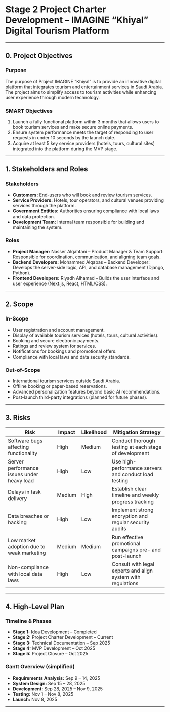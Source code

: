 # Stage 2 Project Charter Development – IMAGINE “Khiyal” Digital Tourism Platform

---

## 0. Project Objectives

### Purpose
The purpose of Project IMAGINE “Khiyal” is to provide an innovative digital platform that integrates tourism and entertainment services in Saudi Arabia. The project aims to simplify access to tourism activities while enhancing user experience through modern technology.

### SMART Objectives
1. Launch a fully functional platform within 3 months that allows users to book tourism services and make secure online payments.  
2. Ensure system performance meets the target of responding to user requests in under 10 seconds by the launch date.  
3. Acquire at least 5 key service providers (hotels, tours, cultural sites) integrated into the platform during the MVP stage.  

---

## 1. Stakeholders and Roles

### Stakeholders
- **Customers:** End-users who will book and review tourism services.  
- **Service Providers:** Hotels, tour operators, and cultural venues providing services through the platform.  
- **Government Entities:** Authorities ensuring compliance with local laws and data protection.  
- **Development Team:** Internal team responsible for building and maintaining the system.  

### Roles
- **Project Manager:** Nasser Alqahtani – Product Manager & Team Support: Responsible for coordination, communication, and aligning team goals.  
- **Backend Developers:** Mohammed Alqabas – Backend Developer: Develops the server-side logic, API, and database management (Django, Python).  
- **Frontend Developers:** Riyadh Alhamad – Builds the user interface and user experience (Next.js, React, HTML/CSS).  

---

## 2. Scope

### In-Scope
- User registration and account management.  
- Display of available tourism services (hotels, tours, cultural activities).  
- Booking and secure electronic payments.  
- Ratings and review system for services.  
- Notifications for bookings and promotional offers.  
- Compliance with local laws and data security standards.  

### Out-of-Scope
- International tourism services outside Saudi Arabia.  
- Offline booking or paper-based reservations.  
- Advanced personalization features beyond basic AI recommendations.  
- Post-launch third-party integrations (planned for future phases).  

---

## 3. Risks

| Risk                                | Impact  | Likelihood | Mitigation Strategy                                      |
|------------------------------------|---------|------------|---------------------------------------------------------|
| Software bugs affecting functionality | High    | Medium     | Conduct thorough testing at each stage of development  |
| Server performance issues under heavy load | High    | Low        | Use high-performance servers and conduct load testing  |
| Delays in task delivery             | Medium  | High       | Establish clear timeline and weekly progress tracking  |
| Data breaches or hacking            | High    | Low        | Implement strong encryption and regular security audits|
| Low market adoption due to weak marketing | Medium  | Medium     | Run effective promotional campaigns pre- and post-launch|
| Non-compliance with local data laws | High    | Low        | Consult with legal experts and align system with regulations|

---

## 4. High-Level Plan

### Timeline & Phases
- **Stage 1:** Idea Development – Completed  
- **Stage 2:** Project Charter Development – Current  
- **Stage 3:** Technical Documentation – Sep 2025  
- **Stage 4:** MVP Development – Oct 2025  
- **Stage 5:** Project Closure – Oct 2025  

### Gantt Overview (simplified)
- **Requirements Analysis:** Sep 9 – 14, 2025  
- **System Design:** Sep 15 – 28, 2025  
- **Development:** Sep 28, 2025 – Nov 9, 2025  
- **Testing:** Nov 1 – Nov 8, 2025  
- **Launch:** Nov 8, 2025  

---
